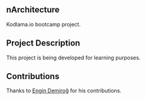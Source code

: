## nArchitecture 
Kodlama.io bootcamp project. 

## Project Description
This project is being developed for learning purposes.

## Contributions
Thanks to [Engin Demiroğ](https://github.com/engindemirog) for his contributions.
